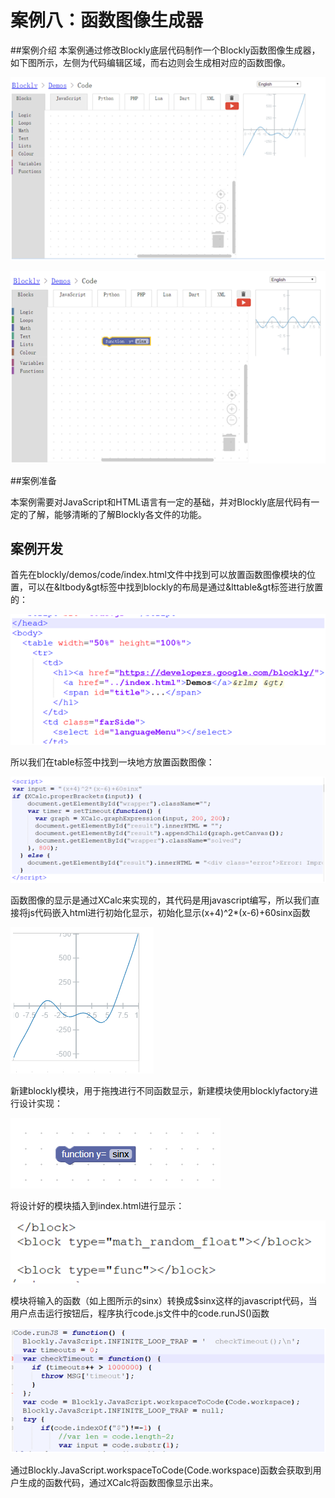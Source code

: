 # 案例八：函数图像生成器

##案例介绍
本案例通过修改Blockly底层代码制作一个Blockly函数图像生成器，如下图所示，左侧为代码编辑区域，而右边则会生成相对应的函数图像。
 
 ![](/assets/anlieight-one.png)
 
 ![](/assets/anlieight-two.png)
 
##案例准备

本案例需要对JavaScript和HTML语言有一定的基础，并对Blockly底层代码有一定的了解，能够清晰的了解Blockly各文件的功能。

## 案例开发
首先在blockly/demos/code/index.html文件中找到可以放置函数图像模块的位置，可以在&ltbody&gt标签中找到blockly的布局是通过&lttable&gt标签进行放置的：

![](/assets/anlieight-two.jpg)

所以我们在table标签中找到一块地方放置函数图像：

![](/assets/anlieight-three.jpg)

函数图像的显示是通过XCalc来实现的，其代码是用javascript编写，所以我们直接将js代码嵌入html进行初始化显示，初始化显示(x+4)^2*(x-6)+60sinx函数

![](/assets/anlieight-four.jpg)

新建blockly模块，用于拖拽进行不同函数显示，新建模块使用blocklyfactory进行设计实现：

![](/assets/anlieight-five.jpg)

将设计好的模块插入到index.html进行显示：

![](/assets/anlieight-six.jpg)

模块将输入的函数（如上图所示的sinx）转换成$sinx这样的javascript代码，当用户点击运行按钮后，程序执行code.js文件中的code.runJS()函数

![](/assets/anlieight-se.jpg)

通过Blockly.JavaScript.workspaceToCode(Code.workspace)函数会获取到用户生成的函数代码，通过XCalc将函数图像显示出来。






